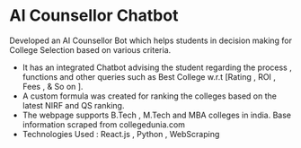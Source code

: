 # AI Counsellor Chatbot 

Developed an AI Counsellor Bot which helps students in decision making for College Selection based on various criteria.<br>

- It has an integrated Chatbot advising the student regarding the process , functions and other queries such as Best College w.r.t [Rating , ROI , Fees , & So on ].
- A custom formula was created for ranking the colleges based on the latest NIRF and QS ranking.
- The webpage supports B.Tech , M.Tech and MBA colleges in india. Base information scraped from collegedunia.com
- Technologies Used : React.js , Python , WebScraping
